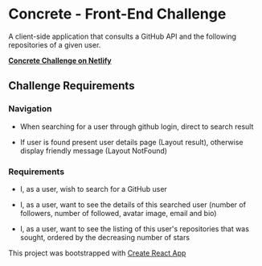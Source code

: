 # Concrete - Front-End Challenge

A client-side application that consults a GitHub API and the following repositories of a given user. 


**[Concrete Challenge on Netlify](https://tender-leavitt-7acae1.netlify.com/)**

## Challenge Requirements

### Navigation

- When searching for a user through github login, direct to search result

- If user is found present user details page (Layout result), otherwise display friendly message (Layout NotFound)

### Requirements

- I, as a user, wish to search for a GitHub user

- I, as a user, want to see the details of this searched user (number of followers, number of followed, avatar image, email and bio)

- I, as a user, want to see the listing of this user's repositories that was sought, ordered by the decreasing number of stars 



This project was bootstrapped with [Create React App](https://github.com/facebook/create-react-app)
